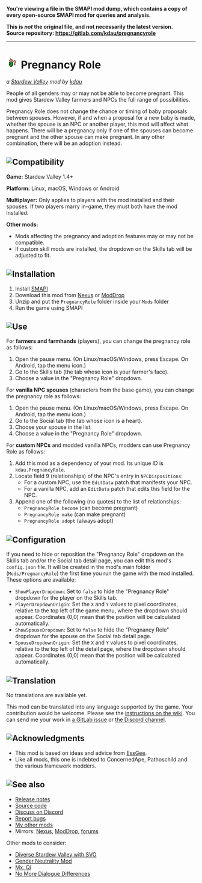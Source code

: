 **You're viewing a file in the SMAPI mod dump, which contains a copy of every open-source SMAPI mod
for queries and analysis.**

**This is _not_ the original file, and not necessarily the latest version.**  
**Source repository: https://gitlab.com/kdau/pregnancyrole**

----

# ![[icon]](promo/icon.png) Pregnancy Role

*a [Stardew Valley](http://stardewvalley.net/) mod by [kdau](https://kdau.gitlab.io)*

People of all genders may or may not be able to become pregnant. This mod gives Stardew Valley farmers and NPCs the full range of possibilities.

Pregnancy Role does not change the chance or timing of baby proposals between spouses. However, if and when a proposal for a new baby is made, whether the spouse is an NPC or another player, this mod will affect what happens. There will be a pregnancy only if one of the spouses can become pregnant and the other spouse can make pregnant. In any other combination, there will be an adoption instead.

## ![Compatibility](https://kdau.gitlab.io/headers/compatibility.png)

**Game:** Stardew Valley 1.4+

**Platform:** Linux, macOS, Windows or Android

**Multiplayer:** Only applies to players with the mod installed and their spouses. If two players marry in-game, they must both have the mod installed.

**Other mods:**

* Mods affecting the pregnancy and adoption features may or may not be compatible.
* If custom skill mods are installed, the dropdown on the Skills tab will be adjusted to fit.

## ![Installation](https://kdau.gitlab.io/headers/installation.png)

1. Install [SMAPI](https://smapi.io/)
1. Download this mod from [Nexus](https://www.nexusmods.com/stardewvalley/mods/5762?tab=files) or [ModDrop](https://www.moddrop.com/stardew-valley/mods/768494-pregnancy-role)
1. Unzip and put the `PregnancyRole` folder inside your `Mods` folder
1. Run the game using SMAPI

## ![Use](https://kdau.gitlab.io/headers/use.png)

For **farmers and farmhands** (players), you can change the pregnancy role as follows:

1. Open the pause menu. (On Linux/macOS/Windows, press Escape. On Android, tap the menu icon.)
1. Go to the Skills tab (the tab whose icon is your farmer's face).
1. Choose a value in the "Pregnancy Role" dropdown.

For **vanilla NPC spouses** (characters from the base game), you can change the pregnancy role as follows:

1. Open the pause menu. (On Linux/macOS/Windows, press Escape. On Android, tap the menu icon.)
1. Go to the Social tab (the tab whose icon is a heart).
1. Choose your spouse in the list.
1. Choose a value in the "Pregnancy Role" dropdown.

For **custom NPCs** and modded vanilla NPCs, modders can use Pregnancy Role as follows:

1. Add this mod as a dependency of your mod. Its unique ID is `kdau.PregnancyRole`.
1. Locate field 9 (relationships) of the NPC's entry in `NPCDispositions`:
	* For a custom NPC, use the `EditData` patch that manifests your NPC.
	* For a vanilla NPC, add an `EditData` patch that edits this field for the NPC.
1. Append one of the following (no quotes) to the list of relationships:
	* `PregnancyRole become` (can become pregnant)
	* `PregnancyRole make` (can make pregnant)
	* `PregnancyRole adopt` (always adopt)

## ![Configuration](https://kdau.gitlab.io/headers/configuration.png)

If you need to hide or reposition the "Pregnancy Role" dropdown on the Skills tab and/or the Social tab detail page, you can edit this mod's `config.json` file. It will be created in the mod's main folder (`Mods/PregnancyRole`) the first time you run the game with the mod installed. These options are available:

* `ShowPlayerDropdown`: Set to `false` to hide the "Pregnancy Role" dropdown for the player on the Skills tab.
* `PlayerDropdownOrigin`: Set the `X` and `Y` values to pixel coordinates, relative to the top left of the game menu, where the dropdown should appear. Coordinates (0,0) mean that the position will be calculated automatically.
* `ShowSpouseDropdown`: Set to `false` to hide the "Pregnancy Role" dropdown for the spouse on the Social tab detail page.
* `SpouseDropdownOrigin`: Set the `X` and `Y` values to pixel coordinates, relative to the top left of the detail page, where the dropdown should appear. Coordinates (0,0) mean that the position will be calculated automatically.

## ![Translation](https://kdau.gitlab.io/headers/translation.png)

No translations are available yet.

This mod can be translated into any language supported by the game. Your contribution would be welcome. Please see the [instructions on the wiki](https://stardewvalleywiki.com/Modding:Translations). You can send me your work in [a GitLab issue](https://gitlab.com/kdau/pregnancyrole/-/issues) or [the Discord channel](https://discord.gg/Bs8fQYW).

## ![Acknowledgments](https://kdau.gitlab.io/headers/acknowledgments.png)

* This mod is based on ideas and advice from [EssGee](https://www.nexusmods.com/stardewvalley/users/83595503).
* Like all mods, this one is indebted to ConcernedApe, Pathoschild and the various framework modders.

## ![See also](https://kdau.gitlab.io/headers/see-also.png)

* [Release notes](doc/RELEASE-NOTES.md)
* [Source code](https://gitlab.com/kdau/pregnancyrole)
* [Discuss on Discord](https://discord.gg/Bs8fQYW)
* [Report bugs](https://gitlab.com/kdau/pregnancyrole/-/issues)
* [My other mods](https://kdau.gitlab.io)
* Mirrors:
	[Nexus](https://www.nexusmods.com/stardewvalley/mods/5762),
	[ModDrop](https://www.moddrop.com/stardew-valley/mods/768494-pregnancy-role),
	[forums](https://forums.stardewvalley.net/index.php?resources/pregnancy-role.53/)

Other mods to consider:

* [Diverse Stardew Valley with SVO](https://www.nexusmods.com/stardewvalley/mods/4079)
* [Gender Neutrality Mod](https://www.nexusmods.com/stardewvalley/mods/722)
* [Mx. Qi](https://www.nexusmods.com/stardewvalley/mods/4310)
* [No More Dialogue Differences](https://www.nexusmods.com/stardewvalley/mods/4459)

